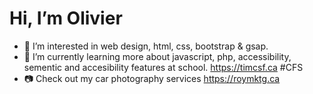 # Hi, I’m Olivier
- 👀 I’m interested in web design, html, css, bootstrap & gsap.
- 🌱 I’m currently learning more about javascript, php, accessibility, sementic and accesibility features at school. https://timcsf.ca #CFS
- 📷 Check out my car photography services https://roymktg.ca
